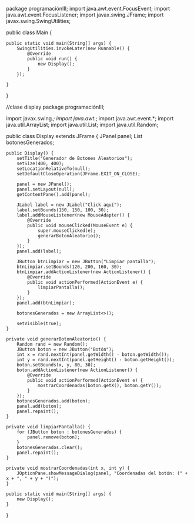 package programaciónIII;
import java.awt.event.FocusEvent;
import java.awt.event.FocusListener;
import javax.swing.JFrame;
import javax.swing.SwingUtilities;

public class Main {

	public static void main(String[] args) {
	    SwingUtilities.invokeLater(new Runnable() {
	        @Override
	        public void run() {
	            new Display();
	        }
	    });

	}
}

//clase display
package programaciónIII;

import javax.swing.*;
import java.awt.*;
import java.awt.event.*;
import java.util.ArrayList;
import java.util.List;
import java.util.Random;

public class Display extends JFrame {
    JPanel panel;
    List<JButton> botonesGenerados;

    public Display() {
        setTitle("Generador de Botones Aleatorios");
        setSize(400, 400);
        setLocationRelativeTo(null);
        setDefaultCloseOperation(JFrame.EXIT_ON_CLOSE);

        panel = new JPanel();
        panel.setLayout(null);
        getContentPane().add(panel);

        JLabel label = new JLabel("Click aquí");
        label.setBounds(150, 150, 100, 30);
        label.addMouseListener(new MouseAdapter() {
            @Override
            public void mouseClicked(MouseEvent e) {
                super.mouseClicked(e);
                generarBotonAleatorio();
            }
        });
        panel.add(label);

        JButton btnLimpiar = new JButton("Limpiar pantalla");
        btnLimpiar.setBounds(120, 200, 160, 30);
        btnLimpiar.addActionListener(new ActionListener() {
            @Override
            public void actionPerformed(ActionEvent e) {
                limpiarPantalla();
            }
        });
        panel.add(btnLimpiar);

        botonesGenerados = new ArrayList<>();

        setVisible(true);
    }

    private void generarBotonAleatorio() {
        Random rand = new Random();
        JButton boton = new JButton("Botón");
        int x = rand.nextInt(panel.getWidth() - boton.getWidth());
        int y = rand.nextInt(panel.getHeight() - boton.getHeight());
        boton.setBounds(x, y, 80, 30);
        boton.addActionListener(new ActionListener() {
            @Override
            public void actionPerformed(ActionEvent e) {
                mostrarCoordenadas(boton.getX(), boton.getY());
            }
        });
        botonesGenerados.add(boton);
        panel.add(boton);
        panel.repaint();
    }

    private void limpiarPantalla() {
        for (JButton boton : botonesGenerados) {
            panel.remove(boton);
        }
        botonesGenerados.clear();
        panel.repaint();
    }

    private void mostrarCoordenadas(int x, int y) {
        JOptionPane.showMessageDialog(panel, "Coordenadas del botón: (" + x + ", " + y + ")");
    }

    public static void main(String[] args) {
        new Display();
    }
}


